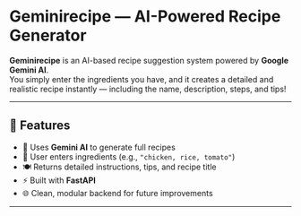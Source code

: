 # Geminirecipe — AI-Powered Recipe Generator

**Geminirecipe** is an AI-based recipe suggestion system powered by **Google Gemini AI**.  
You simply enter the ingredients you have, and it creates a detailed and realistic recipe instantly — including the name, description, steps, and tips!

---

## 🚀 Features

- 🧠 Uses **Gemini AI** to generate full recipes
- 📝 User enters ingredients (e.g., `"chicken, rice, tomato"`)
- 🍽️ Returns detailed instructions, tips, and recipe title
- ⚡ Built with **FastAPI**
- 🌐 Clean, modular backend for future improvements

---
